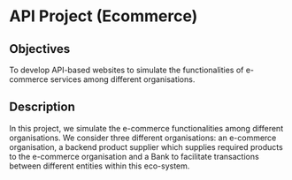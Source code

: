 # API Project (Ecommerce)

## Objectives
To develop API-based websites to simulate the functionalities of e-commerce
services among different organisations.
## Description
In this project, we simulate the e-commerce functionalities among different
organisations. We consider three different organisations: an e-commerce
organisation, a backend product supplier which supplies required products
to the e-commerce organisation and a Bank to facilitate transactions between different
entities within this eco-system.
